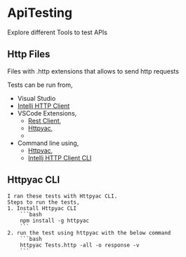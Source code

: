 # ApiTesting
Explore different Tools to test APIs

## Http Files
Files with .http extensions that allows to send http requests 

Tests can be run from, 
* Visual Studio
* [Intellj HTTP Client](https://www.jetbrains.com/help/idea/http-client-in-product-code-editor.html)
* VSCode Extensions,
    * [Rest Client](https://marketplace.visualstudio.com/items?itemName=humao.rest-client), 
    * [Httpyac](https://marketplace.visualstudio.com/items?itemName=anweber.vscode-httpyac), 
    * 
* Command line using,
    * [Httpyac](https://httpyac.github.io/guide/installation_cli.html),
    * [Intellj HTTP Client CLI](https://blog.jetbrains.com/idea/2022/12/http-client-cli-run-requests-and-tests-on-ci/) 

## Httpyac CLI
    I ran these tests with Httpyac CLI.
    Steps to run the tests,
    1. Install Httpyac CLI
        ```bash
        npm install -g httpyac 
        ```
    2. run the test using httpyac with the below command
        ```bash
        httpyac Tests.http -all -o response -v
        ```